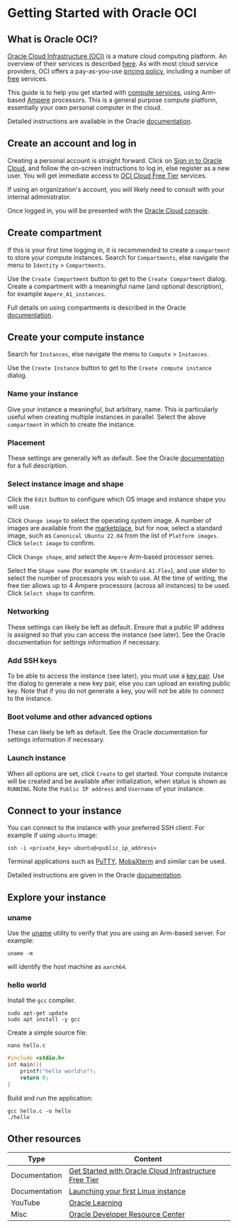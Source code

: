 
# Getting Started with Oracle OCI

## What is Oracle OCI?

[Oracle Cloud Infrastructure (OCI)](https://oracle.com/cloud/) is a mature cloud computing platform. An overview of their services is described [here](https://www.oracle.com/cloud/why-oci/). As with most cloud service providers, OCI offers a pay-as-you-use [pricing policy](https://www.oracle.com/cloud/pricing/), including a number of [free](https://www.oracle.com/cloud/free/) services.

This guide is to help you get started with [compute services](https://www.oracle.com/cloud/compute/), using Arm-based [Ampere](https://www.oracle.com/cloud/compute/arm/) processors. This is a general purpose compute platform, essentially your own personal computer in the cloud.

Detailed instructions are available in the Oracle [documentation](https://docs.oracle.com/en-us/iaas/Content/Compute/References/arm.htm#create-instances).

## Create an account and log in

Creating a personal account is straight forward. Click on [Sign in to Oracle Cloud](https://www.oracle.com/cloud), and follow the on-screen instructions to log in, else register as a new user. You will get immediate access to [OCI Cloud Free Tier](https://www.oracle.com/cloud/free) services.

If using an organization's account, you will likely need to consult with your internal administrator.

Once logged in, you will be presented with the [Oracle Cloud console](https://docs.oracle.com/en-us/iaas/Content/GSG/Concepts/console.htm). 

## Create compartment

If this is your first time logging in, it is recommended to create a `compartment` to store your compute instances. Search for `Compartments`, else navigate the menu to `Identity` > `Compartments`.

Use the `Create Compartment` button to get to the `Create Compartment` dialog. Create a compartment with a meaningful name (and optional description), for example `Ampere_A1_instances`.

Full details on using compartments is described in the Oracle [documentation](https://docs.oracle.com/en-us/iaas/Content/Identity/compartments/managingcompartments.htm).

## Create your compute instance

Search for `Instances`, else navigate the menu to `Compute` > `Instances`.

Use the `Create Instance` button to get to the `Create compute instance` dialog.

### Name your instance

Give your instance a meaningful, but arbitrary, name. This is particularly useful when creating multiple instances in parallel. Select the above `compartment` in which to create the instance.

### Placement

These settings are generally left as default. See the Oracle [documentation](https://docs.oracle.com/en-us/iaas/Content/General/Concepts/regions.htm) for a full description.

### Select instance image and shape

Click the `Edit` button to configure which OS image and instance shape you will use.

Click `Change image` to select the operating system image. A number of images are available from the [marketplace](https://cloudmarketplace.oracle.com/marketplace), but for now, select a standard image, such as `Canonical Ubuntu 22.04` from the list of `Platform images`. Click `Select image` to confirm.

Click `Change shape`, and select the `Ampere` Arm-based processor series.

Select the `Shape name` (for example `VM.Standard.A1.Flex`), and use slider to select the number of processors you wish to use. At the time of writing, the free tier allows up to 4 Ampere processors (across all instances) to be used. Click `Select shape` to confirm.


### Networking

These settings can likely be left as default. Ensure that a public IP address is assigned so that you can access the instance (see later). See the Oracle documentation for settings information if necessary.

### Add SSH keys

To be able to access the instance (see later), you must use a [key pair](https://docs.oracle.com/en-us/iaas/Content/Compute/Tasks/managingkeypairs.htm). Use the dialog to generate a new key pair, else you can upload an existing public key. Note that if you do not generate a key, you will not be able to connect to the instance.

### Boot volume and other advanced options

These can likely be left as default. See the Oracle documentation for settings information if necessary.

### Launch instance

When all options are set, click `Create` to get started. Your compute instance will be created and be available after initialization, when status is shown as `RUNNING`. Note the `Public IP address` and `Username` of your instance.

## Connect to your instance

You can connect to the instance with your preferred SSH client. For example if using `ubuntu` image:
```
ssh -i <private_key> ubuntu@<public_ip_address>
```
Terminal applications such as [PuTTY](https://www.putty.org/), [MobaXterm](https://mobaxterm.mobatek.net/) and similar can be used.

Detailed instructions are given in the Oracle [documentation](https://docs.oracle.com/en-us/iaas/Content/Compute/Tasks/accessinginstance.htm).

## Explore your instance

### uname

Use the [uname](https://en.wikipedia.org/wiki/Uname) utility to verify that you are using an Arm-based server. For example:
```console
uname -m
```
will identify the host machine as `aarch64`.

### hello world

Install the `gcc` compiler. 

```console
sudo apt-get update
sudo apt install -y gcc
```
Create a simple source file:
```console
nano hello.c
```
```C
#include <stdio.h>
int main(){
    printf("hello world\n");
    return 0;
}
```
Build and run the application:
```console
gcc hello.c -o hello
./hello
```

## Other resources

| Type          | Content             |
| ---           | ---                 |
| Documentation | [Get Started with Oracle Cloud Infrastructure Free Tier](https://docs.oracle.com/en/learn/cloud_free_tier/index.html) |
| Documentation | [Launching your first Linux instance](https://docs.oracle.com/en-us/iaas/Content/GSG/Reference/overviewworkflow.htm) |
| YouTube       | [Oracle Learning](https://www.youtube.com/user/OracleLearning) |
| Misc          | [Oracle Developer Resource Center](https://developer.oracle.com/arm/) |

